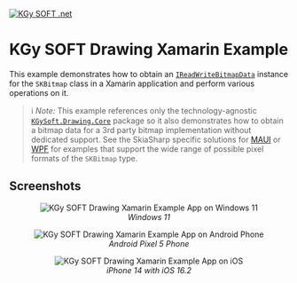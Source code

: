 ﻿[![KGy SOFT .net](https://user-images.githubusercontent.com/27336165/124292367-c93f3d00-db55-11eb-8003-6d943ee7d7fa.png)](https://kgysoft.net)

# KGy SOFT Drawing Xamarin Example

This example demonstrates how to obtain an [`IReadWriteBitmapData`](https://docs.kgysoft.net/drawing/html/T_KGySoft_Drawing_Imaging_IReadWriteBitmapData.htm) instance for the `SKBitmap` class in a Xamarin application and perform various operations on it.

> ℹ️ _Note:_ This example references only the technology-agnostic [`KGySoft.Drawing.Core`](https://www.nuget.org/packages/KGySoft.Drawing.Core) package so it also demonstrates how to obtain a bitmap data for a 3rd party bitmap implementation without dedicated support. See the SkiaSharp specific solutions for [MAUI](../SkiaSharp_(Maui)) or [WPF](../SkiaSharp_(Maui)) for examples that support the wide range of possible pixel formats of the `SKBitmap` type.

## Screenshots

<p align="center">
  <img alt="KGy SOFT Drawing Xamarin Example App on Windows 11" src="https://github.com/koszeggy/KGySoft.Drawing/assets/27336165/563b129b-7b74-4c4f-a06b-ed7ff0f93f07"/>
  <br/><em>Windows 11</em>
</p>

<p align="center">
  <img alt="KGy SOFT Drawing Xamarin Example App on Android Phone" src="https://github.com/koszeggy/KGySoft.Drawing/assets/27336165/f575d95f-64f3-4926-9f15-f676fad69391"/>
  <br/><em>Android Pixel 5 Phone</em>
</p>

<p align="center">
  <img alt="KGy SOFT Drawing Xamarin Example App on iOS" src="https://github.com/koszeggy/KGySoft.Drawing/assets/27336165/d5f3546f-f43f-410d-9a09-40ee303368c5"/>
  <br/><em>iPhone 14 with iOS 16.2</em>
</p>
